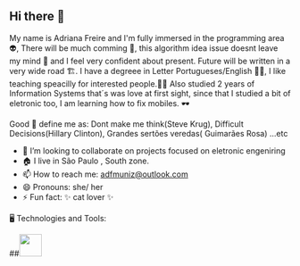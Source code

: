 ## Hi there 👋
 My name is Adriana Freire and I'm fully immersed in the programming area :alien:, There will be much comming 🔮, this algorithm idea issue doesnt leave my mind 🧮 and I feel very confident about present. Future will be written in a very wide road 🏗️.  I have a degreee in Letter Portugueses/English 🧑‍🏫, I like teaching speacilly for interested people.🧑‍🎓
 Also studied 2 years of Information Systems that´s was love at first sight, since that I studied a bit of eletronic too, I am learning how to fix mobiles. 🕶️

 Good :book: define me as: Dont make me think(Steve Krug), Difficult Decisions(Hillary Clinton), Grandes sertões veredas( Guimarães Rosa) ...etc

 


- 👯 I’m looking to collaborate on projects focused on eletronic engeniring
- 🏠 I live in São Paulo , South zone.
- 📫 How to reach me: adfmuniz@outlook.com
- 😄 Pronouns: she/ her
- ⚡ Fun fact: ✨ cat lover ✨

🖥️ Technologies and Tools:

##<img src="https://cdn.jsdelivr.net/gh/devicons/devicon@latest/icons/github/github-original-wordmark.svg" width="40" height="40"/>
          
  
